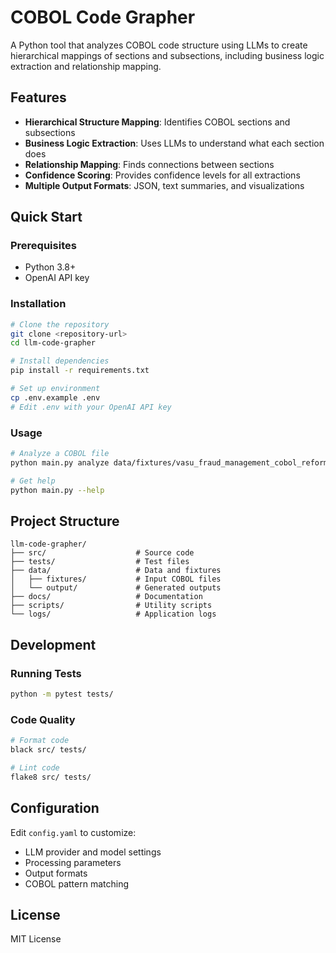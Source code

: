 # COBOL Code Grapher

A Python tool that analyzes COBOL code structure using LLMs to create hierarchical mappings of sections and subsections, including business logic extraction and relationship mapping.

## Features

- **Hierarchical Structure Mapping**: Identifies COBOL sections and subsections
- **Business Logic Extraction**: Uses LLMs to understand what each section does
- **Relationship Mapping**: Finds connections between sections
- **Confidence Scoring**: Provides confidence levels for all extractions
- **Multiple Output Formats**: JSON, text summaries, and visualizations

## Quick Start

### Prerequisites
- Python 3.8+
- OpenAI API key

### Installation
```bash
# Clone the repository
git clone <repository-url>
cd llm-code-grapher

# Install dependencies
pip install -r requirements.txt

# Set up environment
cp .env.example .env
# Edit .env with your OpenAI API key
```

### Usage
```bash
# Analyze a COBOL file
python main.py analyze data/fixtures/vasu_fraud_management_cobol_reformatted.cbl

# Get help
python main.py --help
```

## Project Structure

```
llm-code-grapher/
├── src/                    # Source code
├── tests/                  # Test files
├── data/                   # Data and fixtures
│   ├── fixtures/           # Input COBOL files
│   └── output/             # Generated outputs
├── docs/                   # Documentation
├── scripts/                # Utility scripts
└── logs/                   # Application logs
```

## Development

### Running Tests
```bash
python -m pytest tests/
```

### Code Quality
```bash
# Format code
black src/ tests/

# Lint code
flake8 src/ tests/
```

## Configuration

Edit `config.yaml` to customize:
- LLM provider and model settings
- Processing parameters
- Output formats
- COBOL pattern matching

## License

MIT License
